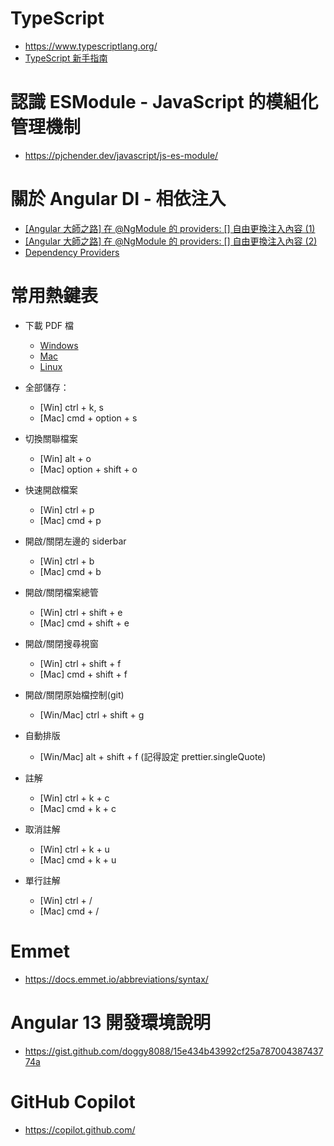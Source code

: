 # TypeScript

- https://www.typescriptlang.org/
- [TypeScript 新手指南](https://willh.gitbook.io/typescript-tutorial/)

# 認識 ESModule - JavaScript 的模組化管理機制

- https://pjchender.dev/javascript/js-es-module/

# 關於 Angular DI - 相依注入

- [[Angular 大師之路] 在 @NgModule 的 providers: [] 自由更換注入內容 (1)](https://fullstackladder.dev/blog/2018/11/04/mastering-angular-20-ngmodule-providers/)
- [[Angular 大師之路] 在 @NgModule 的 providers: [] 自由更換注入內容 (2)](https://fullstackladder.dev/blog/2018/11/05/mastering-angular-21-ngmodule-providers-2/)
- [Dependency Providers](https://angular.tw/guide/dependency-injection-providers)

# 常用熱鍵表

- 下載 PDF 檔

  - [Windows](https://code.visualstudio.com/shortcuts/keyboard-shortcuts-windows.pdf)
  - [Mac](https://code.visualstudio.com/shortcuts/keyboard-shortcuts-macos.pdf)
  - [Linux](https://code.visualstudio.com/shortcuts/keyboard-shortcuts-linux.pdf)

- 全部儲存：

  - [Win] ctrl + k, s
  - [Mac] cmd + option + s

- 切換關聯檔案

  - [Win] alt + o
  - [Mac] option + shift + o

- 快速開啟檔案

  - [Win] ctrl + p
  - [Mac] cmd + p

- 開啟/關閉左邊的 siderbar

  - [Win] ctrl + b
  - [Mac] cmd + b

- 開啟/關閉檔案總管

  - [Win] ctrl + shift + e
  - [Mac] cmd + shift + e

- 開啟/關閉搜尋視窗

  - [Win] ctrl + shift + f
  - [Mac] cmd + shift + f

- 開啟/關閉原始檔控制(git)

  - [Win/Mac] ctrl + shift + g

- 自動排版

  - [Win/Mac] alt + shift + f (記得設定 prettier.singleQuote)

- 註解

  - [Win] ctrl + k + c
  - [Mac] cmd + k + c

- 取消註解

  - [Win] ctrl + k + u
  - [Mac] cmd + k + u

- 單行註解
  - [Win] ctrl + /
  - [Mac] cmd + /

# Emmet

- https://docs.emmet.io/abbreviations/syntax/

# Angular 13 開發環境說明

- https://gist.github.com/doggy8088/15e434b43992cf25a78700438743774a

# GitHub Copilot

- https://copilot.github.com/
